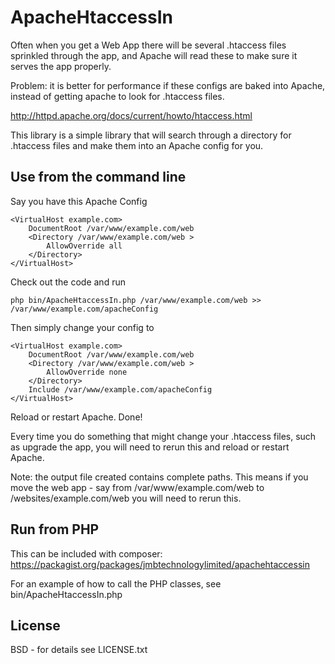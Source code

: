 # ApacheHtaccessIn

Often when you get a Web App there will be several .htaccess files sprinkled through the app, and Apache will read these to make sure it serves the app properly.

Problem: it is better for performance if these configs are baked into Apache, instead of getting apache to look for .htaccess files.

http://httpd.apache.org/docs/current/howto/htaccess.html

This library is a simple library that will search through a directory for .htaccess files and make them into an Apache config for you.

## Use from the command line

Say you have this Apache Config

```
<VirtualHost example.com>
    DocumentRoot /var/www/example.com/web
    <Directory /var/www/example.com/web >
        AllowOverride all
    </Directory>
</VirtualHost>
```

Check out the code and run

    php bin/ApacheHtaccessIn.php /var/www/example.com/web >> /var/www/example.com/apacheConfig


Then simply change your config to

```
<VirtualHost example.com>
    DocumentRoot /var/www/example.com/web
    <Directory /var/www/example.com/web >
        AllowOverride none
    </Directory>
    Include /var/www/example.com/apacheConfig
</VirtualHost>
```

Reload or restart Apache. Done!

Every time you do something that might change your .htaccess files, such as upgrade the app, you will need to rerun this and reload or restart Apache.

Note: the output file created contains complete paths. This means if you move the web app - say from /var/www/example.com/web to /websites/example.com/web you will need to rerun this.

## Run from PHP

This can be included with composer: https://packagist.org/packages/jmbtechnologylimited/apachehtaccessin

For an example of how to call the PHP classes, see bin/ApacheHtaccessIn.php

## License

BSD - for details see LICENSE.txt
